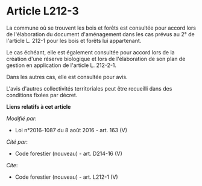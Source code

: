 # Article L212-3

La commune où se trouvent les bois et forêts est consultée pour accord lors de l'élaboration du document d'aménagement dans
les cas prévus au 2° de l'article L. 212-1 pour les bois et forêts lui appartenant.

Le cas échéant, elle est également consultée pour accord lors de la création d'une réserve biologique et lors de
l'élaboration de son plan de gestion en application de l'article L. 212-2-1.

Dans les autres cas, elle est consultée pour avis.

L'avis d'autres collectivités territoriales peut être recueilli dans des conditions fixées par décret.

**Liens relatifs à cet article**

_Modifié par_:

  - Loi n°2016-1087 du 8 août 2016 - art. 163 (V)

_Cité par_:

  - Code forestier (nouveau) - art. D214-16 (V)

_Cite_:

  - Code forestier (nouveau) - art. L212-1 (V)
